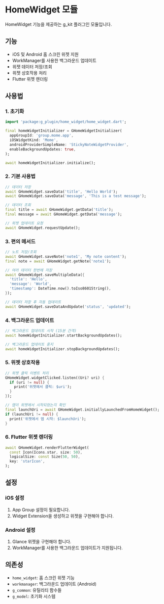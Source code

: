 # HomeWidget 모듈

HomeWidget 기능을 제공하는 g_kit 플러그인 모듈입니다.

## 기능

- iOS 및 Android 홈 스크린 위젯 지원
- WorkManager를 사용한 백그라운드 업데이트
- 위젯 데이터 저장/조회
- 위젯 상호작용 처리
- Flutter 위젯 렌더링

## 사용법

### 1. 초기화

```dart
import 'package:g_plugin/home_widget/home_widget.dart';

final homeWidgetInitializer = GHomeWidgetInitializer(
  appGroupId: 'group.mome.app',
  iOSWidgetKind: 'Mome',
  androidProviderSimpleName: 'StickyNoteWidgetProvider',
  enableBackgroundUpdates: true,
);

await homeWidgetInitializer.initialize();
```

### 2. 기본 사용법

```dart
// 데이터 저장
await GHomeWidget.saveData('title', 'Hello World');
await GHomeWidget.saveData('message', 'This is a test message');

// 데이터 조회
final title = await GHomeWidget.getData('title');
final message = await GHomeWidget.getData('message');

// 위젯 업데이트 요청
await GHomeWidget.requestUpdate();
```

### 3. 편의 메서드

```dart
// 노트 저장/조회
await GHomeWidget.saveNote('note1', 'My note content');
final note = await GHomeWidget.getNote('note1');

// 여러 데이터 한번에 저장
await GHomeWidget.saveMultipleData({
  'title': 'Hello',
  'message': 'World',
  'timestamp': DateTime.now().toIso8601String(),
});

// 데이터 저장 후 자동 업데이트
await GHomeWidget.saveDataAndUpdate('status', 'updated');
```

### 4. 백그라운드 업데이트

```dart
// 백그라운드 업데이트 시작 (15분 간격)
await homeWidgetInitializer.startBackgroundUpdates();

// 백그라운드 업데이트 중지
await homeWidgetInitializer.stopBackgroundUpdates();
```

### 5. 위젯 상호작용

```dart
// 위젯 클릭 이벤트 처리
GHomeWidget.widgetClicked.listen((Uri? uri) {
  if (uri != null) {
    print('위젯에서 클릭: $uri');
  }
});

// 앱이 위젯에서 시작되었는지 확인
final launchUri = await GHomeWidget.initiallyLaunchedFromHomeWidget();
if (launchUri != null) {
  print('위젯에서 앱 시작: $launchUri');
}
```

### 6. Flutter 위젯 렌더링

```dart
await GHomeWidget.renderFlutterWidget(
  const Icon(Icons.star, size: 50),
  logicalSize: const Size(50, 50),
  key: 'starIcon',
);
```

## 설정

### iOS 설정

1. App Group 설정이 필요합니다.
2. Widget Extension을 생성하고 위젯을 구현해야 합니다.

### Android 설정

1. Glance 위젯을 구현해야 합니다.
2. WorkManager를 사용한 백그라운드 업데이트가 지원됩니다.

## 의존성

- `home_widget`: 홈 스크린 위젯 기능
- `workmanager`: 백그라운드 업데이트 (Android)
- `g_common`: 유틸리티 함수들
- `g_model`: 초기화 시스템





